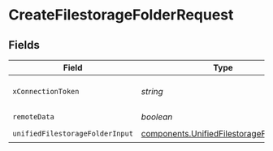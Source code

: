 # CreateFilestorageFolderRequest


## Fields

| Field                                                                                                | Type                                                                                                 | Required                                                                                             | Description                                                                                          |
| ---------------------------------------------------------------------------------------------------- | ---------------------------------------------------------------------------------------------------- | ---------------------------------------------------------------------------------------------------- | ---------------------------------------------------------------------------------------------------- |
| `xConnectionToken`                                                                                   | *string*                                                                                             | :heavy_check_mark:                                                                                   | The connection token                                                                                 |
| `remoteData`                                                                                         | *boolean*                                                                                            | :heavy_check_mark:                                                                                   | N/A                                                                                                  |
| `unifiedFilestorageFolderInput`                                                                      | [components.UnifiedFilestorageFolderInput](../../models/components/unifiedfilestoragefolderinput.md) | :heavy_check_mark:                                                                                   | N/A                                                                                                  |